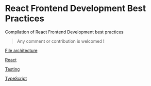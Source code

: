 # React Frontend Development Best Practices

Compilation of React Frontend Development best practices

> Any comment or contribution is welcomed !

[File architecture](/file_architecture/file_architecture.md)

[React](/react/react.md)

[Testing](/testing/testing.md)

[TypeScript](/typescript/typescripts.md)